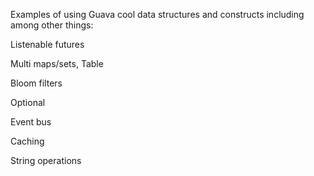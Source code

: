 Examples of using Guava cool data structures and constructs including among other things:

Listenable futures

Multi maps/sets, Table

Bloom filters

Optional

Event bus

Caching

String operations